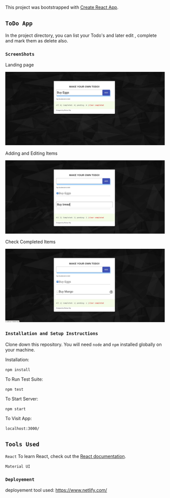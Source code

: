 This project was bootstrapped with [Create React App](https://github.com/facebook/create-react-app).

## `ToDo App`

In the project directory, you can  list your Todo's and later edit , complete and mark them as delete also.

### `ScreenShots`
Landing page 

 ![Landing page](./s1.jpg)
 <br/>

 Adding and Editing Items

 ![Listing page](s2.jpg)
 <br/>

 Check Completed Items

 ![Property page](s3.jpg)

### `Installation and Setup Instructions`

Clone down this repository. You will need `node` and `npm` installed globally on your machine.

Installation:

`npm install`

To Run Test Suite:

`npm test`

To Start Server:

`npm start`

To Visit App:

`localhost:3000/`



## `Tools Used`

`React`
To learn React, check out the [React documentation](https://reactjs.org/).

`Material UI`

### `Deployement` 

deployement tool used: https://www.netlify.com/
